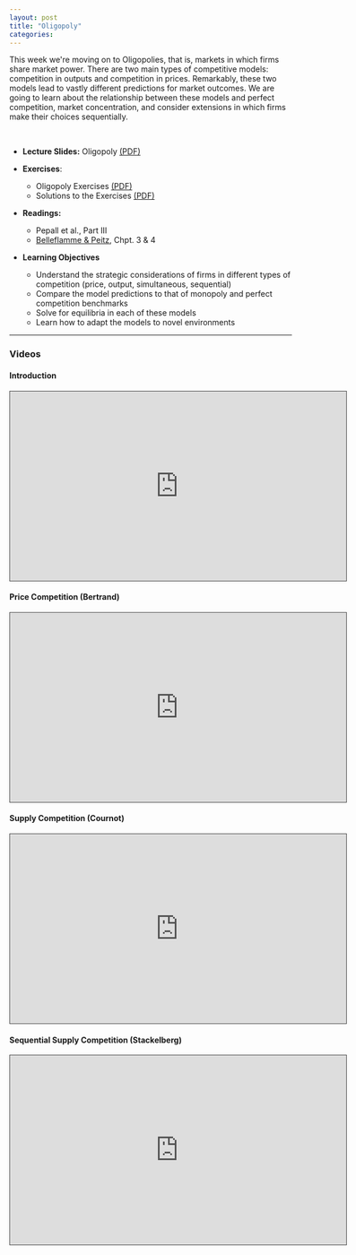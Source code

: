 ```yaml
---
layout: post
title: "Oligopoly"
categories: 
---
```




This week we're moving on to Oligopolies, that is, markets in which firms share market power. There are two main types of competitive models: competition in outputs and competition in prices. Remarkably, these two models lead to vastly different predictions for market outcomes. We are going to learn about the relationship between these models and perfect competition, market concentration, and consider extensions in which firms make their choices sequentially.


<br>



- **Lecture Slides:**  Oligopoly [(PDF)](https://drive.google.com/uc?export=download&id=12hYDTo0HSSU3phqaEcrhp5CBasj9BfR2)

- **Exercises**: 
  - Oligopoly Exercises [(PDF)](https://drive.google.com/uc?export=download&id=1tpM6uSbXxFPydrRzC3yDALL4-vh-wY1f)
  - Solutions to the Exercises [(PDF)](https://drive.google.com/uc?export=download&id=1ayjIqvsLOzIR7SRHv87aCb8sMTj1XjXT)

-  **Readings:** 
   - Pepall et al., Part III
   - [Belleflamme & Peitz](https://www.cambridge.org/highereducation/books/industrial-organization/69870638F433E49AA6B20D24E3C9453E#contents), Chpt. 3 & 4

- **Learning Objectives**
  - Understand the strategic considerations of firms in different types of competition (price, output, simultaneous, sequential)
  - Compare the model predictions to that of monopoly and perfect competition benchmarks
  - Solve for equilibria in each of these models
  - Learn how to adapt the models to novel environments

---
### Videos

#### Introduction
<p><iframe width="600" height="338" style="border: 1px solid #464646;" src="https://york.cloud.panopto.eu/Panopto/Pages/Embed.aspx?id=f9c2274c-b2ad-4b25-9a87-ac5c0119d0df&amp;autoplay=false&amp;offerviewer=true&amp;showtitle=false&amp;showbrand=false&amp;start=0&amp;interactivity=all" allowfullscreen="allowfullscreen" allow="autoplay"></iframe></p>

#### Price Competition (Bertrand)
<p><iframe width="600" height="338" style="border: 1px solid #464646;" src="https://york.cloud.panopto.eu/Panopto/Pages/Embed.aspx?id=00757a1a-8dcd-4edb-a207-ac670130eabe&amp;autoplay=false&amp;offerviewer=true&amp;showtitle=false&amp;showbrand=false&amp;start=0&amp;interactivity=all" allowfullscreen="allowfullscreen" allow="autoplay"></iframe></p>

#### Supply Competition (Cournot)
<p><iframe width="600" height="338" style="border: 1px solid #464646;" src="https://york.cloud.panopto.eu/Panopto/Pages/Embed.aspx?id=f7be5222-80ac-4df0-ab52-ac6700d25953&amp;autoplay=false&amp;offerviewer=true&amp;showtitle=false&amp;showbrand=false&amp;start=0&amp;interactivity=all" allowfullscreen="allowfullscreen" allow="autoplay"></iframe></p>

#### Sequential Supply Competition (Stackelberg)
<p><iframe width="600" height="338" style="border: 1px solid #464646;" src="https://york.cloud.panopto.eu/Panopto/Pages/Embed.aspx?id=8eee2b39-1640-438f-a6ee-ac6b00c5d719&amp;autoplay=false&amp;offerviewer=true&amp;showtitle=false&amp;showbrand=false&amp;start=0&amp;interactivity=all" allowfullscreen="allowfullscreen" allow="autoplay"></iframe></p>

